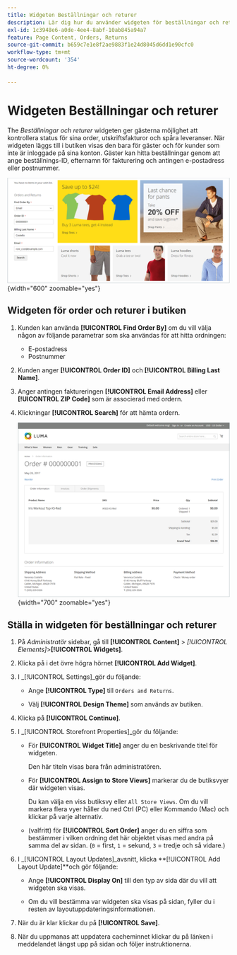 ```yaml
---
title: Widgeten Beställningar och returer
description: Lär dig hur du använder widgeten för beställningar och returer för att ge kunderna möjlighet att kontrollera status för sina beställningar, skriva ut fakturor och spåra leveranser.
exl-id: 1c3948e6-a0de-4ee4-8abf-10ab845a94a7
feature: Page Content, Orders, Returns
source-git-commit: b659c7e1e8f2ae9883f1e24d8045d6dd1e90cfc0
workflow-type: tm+mt
source-wordcount: '354'
ht-degree: 0%

---
```


# Widgeten Beställningar och returer

The _Beställningar och returer_ widgeten ger gästerna möjlighet att kontrollera status för sina order, utskriftsfakturor och spåra leveranser. När widgeten läggs till i butiken visas den bara för gäster och för kunder som inte är inloggade på sina konton. Gäster kan hitta beställningar genom att ange beställnings-ID, efternamn för fakturering och antingen e-postadress eller postnummer.

![Widgeten Beställningar och Returer i sidofältet på butiken](./assets/storefront-widget-orders-returns-sidebar.png){width="600" zoomable="yes"}

## Widgeten för order och returer i butiken

1. Kunden kan använda **[!UICONTROL Find Order By]** om du vill välja någon av följande parametrar som ska användas för att hitta ordningen:

   - E-postadress
   - Postnummer

1. Kunden anger **[!UICONTROL Order ID]** och **[!UICONTROL Billing Last Name]**.

1. Anger antingen faktureringen **[!UICONTROL Email Address]** eller **[!UICONTROL ZIP Code]** som är associerad med ordern.

1. Klickningar **[!UICONTROL Search]** för att hämta ordern.

   ![Orderinformation som visas i butiken](./assets/storefront-widget-orders-returns-view.png){width="700" zoomable="yes"}

## Ställa in widgeten för beställningar och returer

1. På _Administratör_ sidebar, gå till **[!UICONTROL Content]** > _[!UICONTROL Elements]_>**[!UICONTROL Widgets]**.

1. Klicka på i det övre högra hörnet **[!UICONTROL Add Widget]**.

1. I _[!UICONTROL Settings]_gör du följande:

   - Ange **[!UICONTROL Type]** till `Orders and Returns`.

   - Välj **[!UICONTROL Design Theme]** som används av butiken.

1. Klicka på **[!UICONTROL Continue]**.

1. I _[!UICONTROL Storefront Properties]_gör du följande:

   - För **[!UICONTROL Widget Title]** anger du en beskrivande titel för widgeten.

     Den här titeln visas bara från administratören.

   - För **[!UICONTROL Assign to Store Views]** markerar du de butiksvyer där widgeten visas.

     Du kan välja en viss butiksvy eller `All Store Views`. Om du vill markera flera vyer håller du ned Ctrl (PC) eller Kommando (Mac) och klickar på varje alternativ.

   - (valfritt) för **[!UICONTROL Sort Order]** anger du en siffra som bestämmer i vilken ordning det här objektet visas med andra på samma del av sidan. (`0` = first, `1` = sekund, `3` = tredje och så vidare.)

1. I _[!UICONTROL Layout Updates]_avsnitt, klicka **[!UICONTROL Add Layout Update]**och gör följande:

   - Ange **[!UICONTROL Display On]** till den typ av sida där du vill att widgeten ska visas.

   - Om du vill bestämma var widgeten ska visas på sidan, fyller du i resten av layoutuppdateringsinformationen.

1. När du är klar klickar du på **[!UICONTROL Save]**.

1. När du uppmanas att uppdatera cacheminnet klickar du på länken i meddelandet längst upp på sidan och följer instruktionerna.
